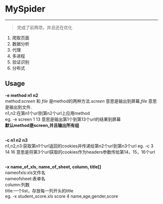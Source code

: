 # MySpider #

----------
> 完成了前两项，并且还在优化

1. 爬取页面
2. 数据分析
3. 代理
4. 多进程
5. 验证识别
6. 分布式

## Usage ##
**-e method n1 n2**<br/>
method:*screen* 和 *file* 是method的两种方法.*screen* 意思是输出到屏幕,*file* 意思是输出到文件.<br/>
n1,n2:在第n1个url到第n2个url上应用method<br/>
eg. -e screen 1 13 意思是输出第1个到第13个url的结果到屏幕<br/>
**默认method是screen,并且输出所有组**<br/><br/>


**-c n1 n2 n3**<br/>
n1,n2,n3:获取第n1个url返回的cookies并传递给第n2个url到第n3个url
eg. -c 3 14 16 意思是将第3个url获取的cookies作为headers参数传给第14，15，16个url<br/><br/>


**-x name_of_xls, name_of_sheet, column, title[]**<br/>
nameofxls:xls文件名<br/>
nameofsheet:表单名<br/>
column:列数<br/>
title:一个list，存放每一列开头的title<br/>
eg. -x student_score.xls score 4 name,age,gender,score



